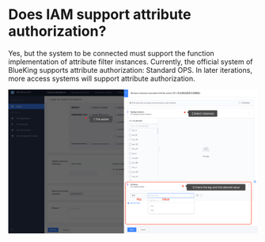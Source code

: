 # Does IAM support attribute authorization?

Yes, but the system to be connected must support the function implementation of attribute filter instances. Currently, the official system of BlueKing supports attribute authorization: Standard OPS. In later iterations, more access systems will support attribute authorization.

![image-20210322212344234](Attribute/image-20210322212344234.png) 